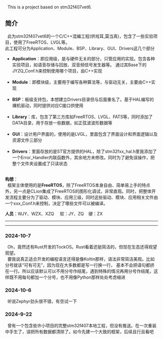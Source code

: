 &nbsp;&nbsp;This is a project based on stm32f407vet6. <br>


## 简介
&nbsp;&nbsp;此为stm32f407vet6的一个C/C++混编工程(供戏耳,莫当真)，包含了一些实验项目，使用了FreeRTOS、LVGL等。 <br>
此工程可分为Application、Module、BSP、Library、GUI、Drivers这几个部分

- **Application**：即应用级，是与硬件无关的部分，只管应用的实现。包含各种实验项目，如语音存储与回放、双音频信号发生器等。
通过其Base下的JYZQ_Conf.h来控制使用哪个项目，由C++实现  <br><br>
- **Module**：即模块级，主要用于编写各种算法等，与驱动无关，主要由C++实现  <br><br>
- **BSP**：板级支持包，本想建立Drivers目录但与后面重名了。基于HAL编写的裸机驱动，同时提供对应C接口供使用 <br><br>
- **Library**：库，包含了第三方库如FreeRTOS、LVGL、FATS等，同时添加了DATA目录，用于存放一些数据，如正弦波波形数据等  <br><br>
- **GUI**：设计用户界面的，使用的是LVGL，里面包含了界面设计和界面逻辑以及资源文件三部分  <br><br>
- **Drivers**：里面存放的是ST官方提供的HAL，除了stm32fxx_hal.h里我添加了一个Error_Handler内联函数外，其余地方未修改。同时为了避免误操作，把整个文件夹设置成了只读状态  <br><br>


**构想**：<br>
&nbsp;&nbsp;框架主体使用的是**FreeRTOS**，除了FreeRTOS本身自由、简单易上手的特点外，另一点是CLion集成了FreeRTOS的图形化调试，非常直观。同时，把整体开发流程主要分为了驱动、模块、应用三级，同时这些驱动、模块、应用相关文件由一个xxx_Conf.h来控制，决定了哪些文件可以被编译。<br>
  
<!-- 闹着玩的 -->
**人员**：WJY、WZX、XZQ &nbsp;&nbsp;&nbsp; 软：JY、ZQ &nbsp;&nbsp; 硬：ZX <br>
<!-- 我们是一个磕磕碰碰的团队 -->
<!-- ZQ开发&维护  JY开发  ZX硬件支持-->
  
------
______

### 2024-10-7
&nbsp;&nbsp;Oh，竟然还有Rust开发的TockOS。Rust看着还挺简洁的，但现在生态还得观望观望。<br>
&nbsp;&nbsp;要我说真正适合开发的编程语言还得是像Koltin那样，语法非常简洁美观。比如分号就该“可有可无”，因为现在大多数都是写一行换一行，
基本不会把语句都挤在一行。所以应该默认可以不用分号作结尾，遇到特殊的情况再用分号作结尾，这样既不用每句都加一个分号，也不用像Python那样处处考虑缩进
<!-- github总会时不时连不上去，更换DNS也没改善多少。测试了一下，科学上网还真有用。 -->


### 2024-10-6
&nbsp;&nbsp;听说Zephyr劲头很不错，有空试一下<br>
<!-- 真是奇怪啊，18:30到19:00左右github就没有那么卡了，可以访问服务器了。后面又不行了，这混账的网络问题。这莫非是想让我们晚上办公？可怜我现在还不会魔法…… -->
<!-- 还是在CLion里面写Readme舒服啊，预览与代码补全一步到位~ 更别说还有什么框选快捷选择~-->
<!-- 又是markdown语法又是标签语言的，啊！！    慢慢学吧 -->
<!-- 我了个天呐，这个Zephyr的linux味十足，先放一放 -->

### 2024-9-22
&nbsp;&nbsp;曾有一个包含些许小项目的完整stm32f407本地工程，但没有推送。在一次重装中手生了，误把所有数据都清除了。如今先建一个大致的框架，后续且行且看吧 <br>
<!-- 板子什么时候到啊，该不会是国庆吧 -->

<!-- 注释区 -->
<!-- 防呆区 -->
<!-- 
 *  CLion：
 *        ① 右击本地分支，【更新】的意思是把远程仓库最新的提交更新到本地，【推送】则相反。【拉取】是把本地分支搞到最新，当然它只是个请求。
 *        ② 如果【推送】失败，那么说明时候未到，我的意思是网络问题，得等一段时间或者上魔法
-->